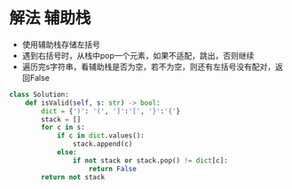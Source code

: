 # 解法 辅助栈
* 使用辅助栈存储左括号
* 遇到右括号时，从栈中pop一个元素，如果不适配，跳出，否则继续
* 遍历完s字符串，看辅助栈是否为空，若不为空，则还有左括号没有配对，返回False
```python
class Solution:
    def isValid(self, s: str) -> bool:
        dict = {')': '(', ']':'[', '}':'{'}
        stack = []
        for c in s:
            if c in dict.values():
                stack.append(c)
            else:
                if not stack or stack.pop() != dict[c]:
                    return False
        return not stack
```